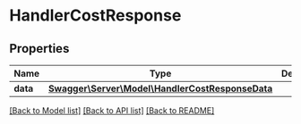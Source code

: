 # HandlerCostResponse

## Properties
Name | Type | Description | Notes
------------ | ------------- | ------------- | -------------
**data** | [**Swagger\Server\Model\HandlerCostResponseData**](HandlerCostResponseData.md) |  | [optional] 

[[Back to Model list]](../README.md#documentation-for-models) [[Back to API list]](../README.md#documentation-for-api-endpoints) [[Back to README]](../README.md)


